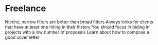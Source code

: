 # Freelance
Nieche, narrow filters are better than broad filters
Always looks for clients that have at least one hiring in their history
You should focus in biding in projects with a low number of proposals
Learn about how to compose a good cover letter
